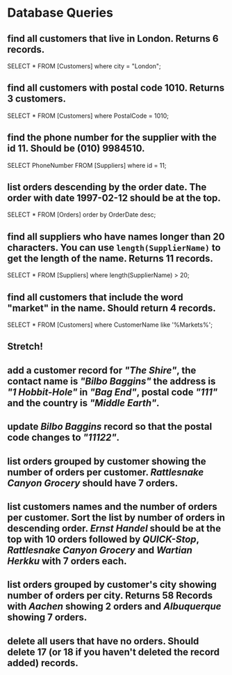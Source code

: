 # Database Queries

## find all customers that live in London. Returns 6 records.

SELECT * FROM [Customers] where city = "London";

## find all customers with postal code 1010. Returns 3 customers.

SELECT * FROM [Customers] where PostalCode = 1010;

## find the phone number for the supplier with the id 11. Should be (010) 9984510.

SELECT PhoneNumber FROM [Suppliers] where id = 11;

## list orders descending by the order date. The order with date 1997-02-12 should be at the top.

SELECT * FROM [Orders] order by OrderDate desc;

## find all suppliers who have names longer than 20 characters. You can use `length(SupplierName)` to get the length of the name. Returns 11 records.

SELECT * FROM [Suppliers] where length(SupplierName) > 20;

## find all customers that include the word "market" in the name. Should return 4 records.

SELECT * FROM [Customers] where CustomerName like '%Markets%';


## Stretch!


## add a customer record for _"The Shire"_, the contact name is _"Bilbo Baggins"_ the address is _"1 Hobbit-Hole"_ in _"Bag End"_, postal code _"111"_ and the country is _"Middle Earth"_.

## update _Bilbo Baggins_ record so that the postal code changes to _"11122"_.

## list orders grouped by customer showing the number of orders per customer. _Rattlesnake Canyon Grocery_ should have 7 orders.

## list customers names and the number of orders per customer. Sort the list by number of orders in descending order. _Ernst Handel_ should be at the top with 10 orders followed by _QUICK-Stop_, _Rattlesnake Canyon Grocery_ and _Wartian Herkku_ with 7 orders each.

## list orders grouped by customer's city showing number of orders per city. Returns 58 Records with _Aachen_ showing 2 orders and _Albuquerque_ showing 7 orders.

## delete all users that have no orders. Should delete 17 (or 18 if you haven't deleted the record added) records.
